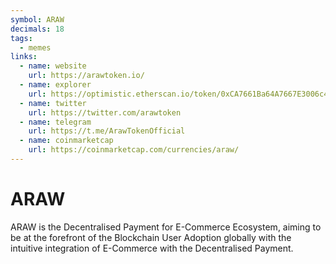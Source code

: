 ```yaml
---
symbol: ARAW
decimals: 18
tags:
  - memes
links:
  - name: website
    url: https://arawtoken.io/
  - name: explorer
    url: https://optimistic.etherscan.io/token/0xCA7661Ba64A7667E3006c421C181502d545D1911
  - name: twitter
    url: https://twitter.com/arawtoken
  - name: telegram
    url: https://t.me/ArawTokenOfficial
  - name: coinmarketcap
    url: https://coinmarketcap.com/currencies/araw/
---
```


# ARAW

ARAW is the Decentralised Payment for E-Commerce Ecosystem, aiming to be at the forefront of the Blockchain User Adoption globally with the intuitive integration of E-Commerce with the Decentralised Payment.
